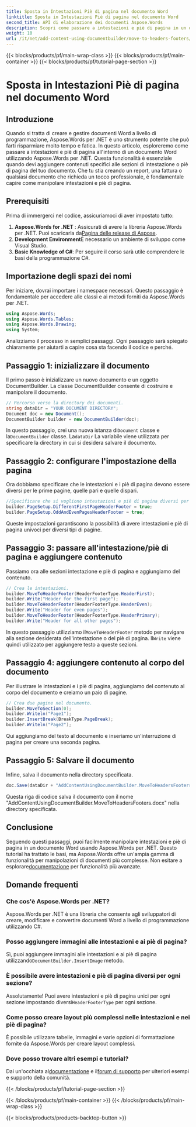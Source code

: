 ```yaml
---
title: Sposta in Intestazioni Piè di pagina nel documento Word
linktitle: Sposta in Intestazioni Piè di pagina nel documento Word
second_title: API di elaborazione dei documenti Aspose.Words
description: Scopri come passare a intestazioni e piè di pagina in un documento Word usando Aspose.Words per .NET con la nostra guida passo-passo. Migliora le tue capacità di creazione di documenti.
weight: 10
url: /it/net/add-content-using-documentbuilder/move-to-headers-footers/
---
```


{{< blocks/products/pf/main-wrap-class >}}
{{< blocks/products/pf/main-container >}}
{{< blocks/products/pf/tutorial-page-section >}}

# Sposta in Intestazioni Piè di pagina nel documento Word

## Introduzione

Quando si tratta di creare e gestire documenti Word a livello di programmazione, Aspose.Words per .NET è uno strumento potente che può farti risparmiare molto tempo e fatica. In questo articolo, esploreremo come passare a intestazioni e piè di pagina all'interno di un documento Word utilizzando Aspose.Words per .NET. Questa funzionalità è essenziale quando devi aggiungere contenuti specifici alle sezioni di intestazione o piè di pagina del tuo documento. Che tu stia creando un report, una fattura o qualsiasi documento che richieda un tocco professionale, è fondamentale capire come manipolare intestazioni e piè di pagina.

## Prerequisiti

Prima di immergerci nel codice, assicuriamoci di aver impostato tutto:

1. **Aspose.Words for .NET** : Assicurati di avere la libreria Aspose.Words per .NET. Puoi scaricarla da[Pagina delle release di Aspose](https://releases.aspose.com/words/net/).
2. **Development Environment**È necessario un ambiente di sviluppo come Visual Studio.
3. **Basic Knowledge of C#**: Per seguire il corso sarà utile comprendere le basi della programmazione C#.

## Importazione degli spazi dei nomi

Per iniziare, dovrai importare i namespace necessari. Questo passaggio è fondamentale per accedere alle classi e ai metodi forniti da Aspose.Words per .NET.

```csharp
using Aspose.Words;
using Aspose.Words.Tables;
using Aspose.Words.Drawing;
using System;
```

Analizziamo il processo in semplici passaggi. Ogni passaggio sarà spiegato chiaramente per aiutarti a capire cosa sta facendo il codice e perché.

## Passaggio 1: inizializzare il documento

Il primo passo è inizializzare un nuovo documento e un oggetto DocumentBuilder. La classe DocumentBuilder consente di costruire e manipolare il documento.

```csharp
// Percorso verso la directory dei documenti.
string dataDir = "YOUR DOCUMENT DIRECTORY";
Document doc = new Document();
DocumentBuilder builder = new DocumentBuilder(doc);
```

 In questo passaggio, crei una nuova istanza di`Document` classe e la`DocumentBuilder` classe. La`dataDir` La variabile viene utilizzata per specificare la directory in cui si desidera salvare il documento.

## Passaggio 2: configurare l'impostazione della pagina

Ora dobbiamo specificare che le intestazioni e i piè di pagina devono essere diversi per le prime pagine, quelle pari e quelle dispari.

```csharp
//Specificare che si vogliono intestazioni e piè di pagina diversi per la prima pagina, per le pagine pari e per quelle dispari.
builder.PageSetup.DifferentFirstPageHeaderFooter = true;
builder.PageSetup.OddAndEvenPagesHeaderFooter = true;
```

Queste impostazioni garantiscono la possibilità di avere intestazioni e piè di pagina univoci per diversi tipi di pagine.

## Passaggio 3: passare all'intestazione/piè di pagina e aggiungere contenuto

Passiamo ora alle sezioni intestazione e piè di pagina e aggiungiamo del contenuto.

```csharp
// Crea le intestazioni.
builder.MoveToHeaderFooter(HeaderFooterType.HeaderFirst);
builder.Write("Header for the first page");
builder.MoveToHeaderFooter(HeaderFooterType.HeaderEven);
builder.Write("Header for even pages");
builder.MoveToHeaderFooter(HeaderFooterType.HeaderPrimary);
builder.Write("Header for all other pages");
```

 In questo passaggio utilizziamo il`MoveToHeaderFooter` metodo per navigare alla sezione desiderata dell'intestazione o del piè di pagina. Il`Write` viene quindi utilizzato per aggiungere testo a queste sezioni.

## Passaggio 4: aggiungere contenuto al corpo del documento

Per illustrare le intestazioni e i piè di pagina, aggiungiamo del contenuto al corpo del documento e creiamo un paio di pagine.

```csharp
// Crea due pagine nel documento.
builder.MoveToSection(0);
builder.Writeln("Page1");
builder.InsertBreak(BreakType.PageBreak);
builder.Writeln("Page2");
```

Qui aggiungiamo del testo al documento e inseriamo un'interruzione di pagina per creare una seconda pagina.

## Passaggio 5: Salvare il documento

Infine, salva il documento nella directory specificata.

```csharp
doc.Save(dataDir + "AddContentUsingDocumentBuilder.MoveToHeadersFooters.docx");
```

Questa riga di codice salva il documento con il nome "AddContentUsingDocumentBuilder.MoveToHeadersFooters.docx" nella directory specificata.

## Conclusione

 Seguendo questi passaggi, puoi facilmente manipolare intestazioni e piè di pagina in un documento Word usando Aspose.Words per .NET. Questo tutorial ha trattato le basi, ma Aspose.Words offre un'ampia gamma di funzionalità per manipolazioni di documenti più complesse. Non esitare a esplorare[documentazione](https://reference.aspose.com/words/net/) per funzionalità più avanzate.

## Domande frequenti

### Che cos'è Aspose.Words per .NET?
Aspose.Words per .NET è una libreria che consente agli sviluppatori di creare, modificare e convertire documenti Word a livello di programmazione utilizzando C#.

### Posso aggiungere immagini alle intestazioni e ai piè di pagina?
 Sì, puoi aggiungere immagini alle intestazioni e ai piè di pagina utilizzando`DocumentBuilder.InsertImage` metodo.

### È possibile avere intestazioni e piè di pagina diversi per ogni sezione?
 Assolutamente! Puoi avere intestazioni e piè di pagina unici per ogni sezione impostando diversi`HeaderFooterType` per ogni sezione.

### Come posso creare layout più complessi nelle intestazioni e nei piè di pagina?
È possibile utilizzare tabelle, immagini e varie opzioni di formattazione fornite da Aspose.Words per creare layout complessi.

### Dove posso trovare altri esempi e tutorial?
 Dai un'occhiata al[documentazione](https://reference.aspose.com/words/net/) e il[forum di supporto](https://forum.aspose.com/c/words/8) per ulteriori esempi e supporto della comunità.

{{< /blocks/products/pf/tutorial-page-section >}}

{{< /blocks/products/pf/main-container >}}
{{< /blocks/products/pf/main-wrap-class >}}

{{< blocks/products/products-backtop-button >}}
